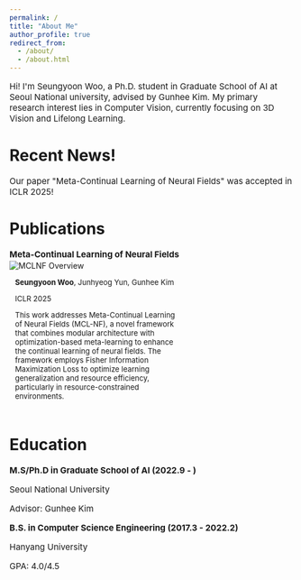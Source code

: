 ```yaml
---
permalink: /
title: "About Me"
author_profile: true
redirect_from:
  - /about/
  - /about.html
---
```


<p style="font-size:15px;">Hi! I'm Seungyoon Woo, a Ph.D. student in Graduate School of AI at Seoul National university, advised by Gunhee Kim. My primary research interest lies in Computer Vision, currently focusing on 3D Vision and Lifelong Learning.
</p>

Recent News!
======
<p style="font-size:15px;">Our paper "Meta-Continual Learning of Neural Fields" was accepted in ICLR 2025!</p>

Publications
======
<p style="font-size:15px; margin-bottom:2px; margin-top:0px"><b>Meta-Continual Learning of Neural Fields</b></p>
<div class="pub_item" style="display:inline-flex; flex-wrap:wrap; padding-bottom:20px;">
  <div class="pub_img" style="width:270px; object-fit:cover;">
    <img src="{{ base_path }}/images/FIM.png" alt="MCLNF Overview">
  </div>
  <div class="pub_detail" style="margin-left:10px; max-width:300px">
    <p style="font-size:13px; margin-bottom:2px"><b>Seungyoon Woo</b>, Junhyeog Yun, Gunhee Kim</p>
    <p style="font-size:13px; margin-bottom:2px">ICLR 2025</p>
    <p style="font-size:13px; margin-bottom:2px">This work addresses Meta-Continual Learning of Neural Fields (MCL-NF), a novel framework that combines modular architecture with optimization-based meta-learning to enhance the continual learning of neural fields. The framework employs Fisher Information Maximization Loss to optimize learning generalization and resource efficiency, particularly in resource-constrained environments.</p>
  </div>
</div>

Education
======
<p style="font-size:15px; margin-bottom:2px"><b>M.S/Ph.D in Graduate School of AI (2022.9 - )</b></p>
<p style="font-size:15px; margin-bottom:2px">Seoul National University</p>
<p style="font-size:15px; margin-bottom:12px">Advisor: Gunhee Kim</p>

<p style="font-size:15px; margin-bottom:2px"><b>B.S. in Computer Science Engineering (2017.3 - 2022.2)</b></p>
<p style="font-size:15px; margin-bottom:2px">Hanyang University</p>
<p style="font-size:15px; margin-bottom:10px">GPA: 4.0/4.5</p>
